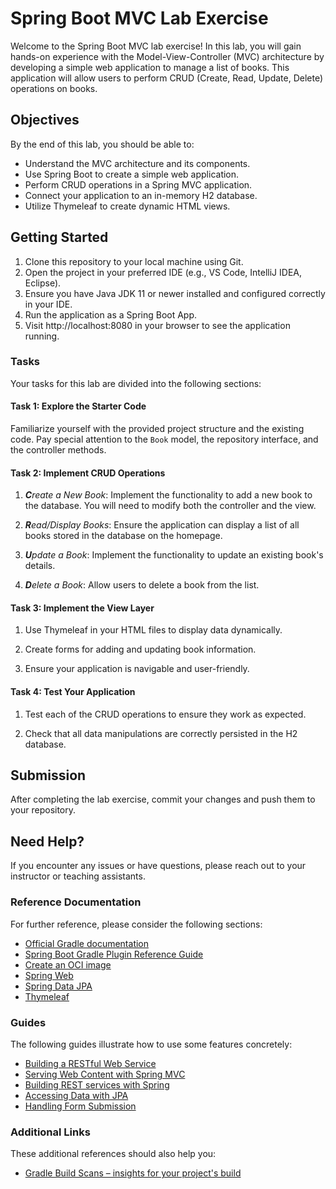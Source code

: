 # Spring Boot MVC Lab Exercise
Welcome to the Spring Boot MVC lab exercise! In this lab, you will gain hands-on experience with the Model-View-Controller (MVC) architecture by developing a simple web application to manage a list of books. This application will allow users to perform CRUD (Create, Read, Update, Delete) operations on books.

## Objectives
By the end of this lab, you should be able to:

- Understand the MVC architecture and its components. 
- Use Spring Boot to create a simple web application. 
- Perform CRUD operations in a Spring MVC application. 
- Connect your application to an in-memory H2 database. 
- Utilize Thymeleaf to create dynamic HTML views.

## Getting Started
1. Clone this repository to your local machine using Git. 
2. Open the project in your preferred IDE (e.g., VS Code, IntelliJ IDEA, Eclipse).
3. Ensure you have Java JDK 11 or newer installed and configured correctly in your IDE.
4. Run the application as a Spring Boot App.
5. Visit http://localhost:8080 in your browser to see the application running.

### Tasks
Your tasks for this lab are divided into the following sections:

#### Task 1: Explore the Starter Code
Familiarize yourself with the provided project structure and the existing 
code. Pay special attention to the `Book` model, the repository interface, and the controller methods.

#### Task 2: Implement CRUD Operations
1. _**C**reate a New Book_: Implement the functionality to add a new book to the database. You will need to modify both the controller and the view.

2. _**R**ead/Display Books_: Ensure the application can display a list of all books stored in the database on the homepage.

3. _**U**pdate a Book_: Implement the functionality to update an existing book's details.

4. _**D**elete a Book_: Allow users to delete a book from the list.

#### Task 3: Implement the View Layer
1. Use Thymeleaf in your HTML files to display data dynamically.

2. Create forms for adding and updating book information.

3. Ensure your application is navigable and user-friendly.

#### Task 4: Test Your Application
1. Test each of the CRUD operations to ensure they work as expected.

2. Check that all data manipulations are correctly persisted in the H2 database.

## Submission
After completing the lab exercise, commit your changes and push them to your repository.
## Need Help?
If you encounter any issues or have questions, please reach out to your instructor or teaching assistants.

### Reference Documentation
For further reference, please consider the following sections:

* [Official Gradle documentation](https://docs.gradle.org)
* [Spring Boot Gradle Plugin Reference Guide](https://docs.spring.io/spring-boot/docs/3.2.3/gradle-plugin/reference/html/)
* [Create an OCI image](https://docs.spring.io/spring-boot/docs/3.2.3/gradle-plugin/reference/html/#build-image)
* [Spring Web](https://docs.spring.io/spring-boot/docs/3.2.3/reference/htmlsingle/index.html#web)
* [Spring Data JPA](https://docs.spring.io/spring-boot/docs/3.2.3/reference/htmlsingle/index.html#data.sql.jpa-and-spring-data)
* [Thymeleaf](https://docs.spring.io/spring-boot/docs/3.2.3/reference/htmlsingle/index.html#web.servlet.spring-mvc.template-engines)

### Guides
The following guides illustrate how to use some features concretely:

* [Building a RESTful Web Service](https://spring.io/guides/gs/rest-service/)
* [Serving Web Content with Spring MVC](https://spring.io/guides/gs/serving-web-content/)
* [Building REST services with Spring](https://spring.io/guides/tutorials/rest/)
* [Accessing Data with JPA](https://spring.io/guides/gs/accessing-data-jpa/)
* [Handling Form Submission](https://spring.io/guides/gs/handling-form-submission/)

### Additional Links
These additional references should also help you:

* [Gradle Build Scans – insights for your project's build](https://scans.gradle.com#gradle)
